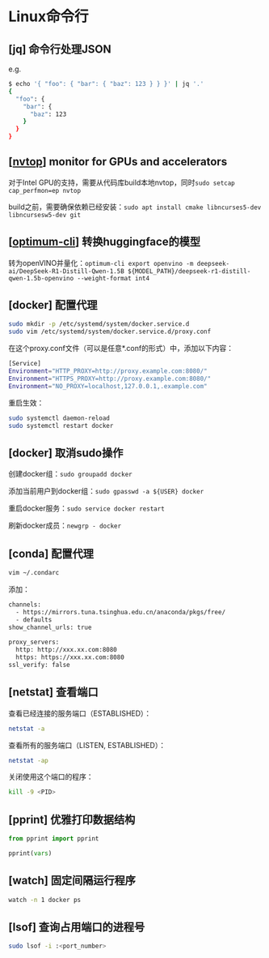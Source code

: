 # Linux命令行

## \[jq] 命令行处理JSON

e.g.

```bash
$ echo '{ "foo": { "bar": { "baz": 123 } } }' | jq '.'
{
  "foo": {
    "bar": {
      "baz": 123
    }
  }
}
```

## \[[nvtop](https://github.com/Syllo/nvtop)] monitor for GPUs and accelerators

对于Intel GPU的支持，需要从代码库build本地nvtop，同时`sudo setcap cap_perfmon=ep nvtop`

build之前，需要确保依赖已经安装：`sudo apt install cmake libncurses5-dev libncursesw5-dev git`

## \[[optimum-cli](https://github.com/huggingface/optimum-intel)] 转换huggingface的模型

转为openVINO并量化：`optimum-cli export openvino -m deepseek-ai/DeepSeek-R1-Distill-Qwen-1.5B ${MODEL_PATH}/deepseek-r1-distill-qwen-1.5b-openvino --weight-format int4`

## \[docker] 配置代理

```bash
sudo mkdir -p /etc/systemd/system/docker.service.d
sudo vim /etc/systemd/system/docker.service.d/proxy.conf
```

在这个proxy.conf文件（可以是任意\*.conf的形式）中，添加以下内容：

```bash
[Service]
Environment="HTTP_PROXY=http://proxy.example.com:8080/"
Environment="HTTPS_PROXY=http://proxy.example.com:8080/"
Environment="NO_PROXY=localhost,127.0.0.1,.example.com"
```

重启生效：

```bash
sudo systemctl daemon-reload
sudo systemctl restart docker
```

## \[docker] 取消sudo操作

创建docker组：`sudo groupadd docker`

添加当前用户到docker组：`sudo gpasswd -a ${USER} docker`

重启docker服务：`sudo service docker restart`

刷新docker成员：`newgrp - docker`

## \[conda] 配置代理

```bash
vim ~/.condarc
```

添加：

```bash
channels:
  - https://mirrors.tuna.tsinghua.edu.cn/anaconda/pkgs/free/
  - defaults
show_channel_urls: true
 
proxy_servers:
  http: http://xxx.xx.com:8080
  https: https://xxx.xx.com:8080
ssl_verify: false
```

## \[netstat] 查看端口

查看已经连接的服务端口（ESTABLISHED）：

```bash
netstat -a
```

查看所有的服务端口（LISTEN, ESTABLISHED）：

```bash
netstat -ap
```

关闭使用这个端口的程序：

```bash
kill -9 <PID>
```

## \[pprint] 优雅打印数据结构

```python
from pprint import pprint

pprint(vars)
```

## \[watch] 固定间隔运行程序

```bash
watch -n 1 docker ps
```

## \[lsof] 查询占用端口的进程号

```bash
sudo lsof -i :<port_number>
```
